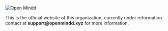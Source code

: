 ![Open Mindd](https://github.com/open-mindd/open-mindd.github.io/blob/master/src/cover.png)

This is the official website of this organization, currently under reformation.
contact at __support@openmindd.xyz__ for more information.

